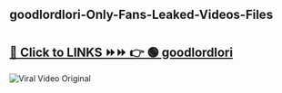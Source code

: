 
 ## goodlordlori-Only-Fans-Leaked-Videos-Files

# <h2><a href="https://mediaupload.pro?goodlordlori">🔗 Click to LINKS ⏩⏩ 👉 🟢 goodlordlori </a></h2>

<a href="https://mediaupload.pro?goodlordlori" rel="nofollow" data-target="animated-image.originalLink"><img src="https://i.ibb.co.com/xMMVF88/686577567.gif" alt="Viral Video Original" style="max-width: 100%; display: inline-block;" data-target="animated-image.originalImage"></a>